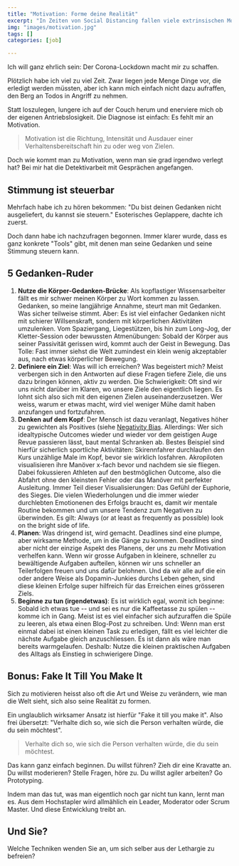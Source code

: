 ```yaml
---
title: "Motivation: Forme deine Realität"
excerpt: "In Zeiten von Social Distancing fallen viele extrinsischen Motivationsfaktoren weg. Umso wichtiger ist es, Rezepte zu kennen, wie man sich selbst zu mehr Antrieb verhelfen kann."
img: "images/motivation.jpg"
tags: []
categories: [job]

---
```


Ich will ganz ehrlich sein: Der Corona-Lockdown macht mir zu schaffen.

Plötzlich habe ich viel zu viel Zeit. Zwar liegen jede Menge Dinge vor, die erledigt werden müssten, aber ich kann mich einfach nicht dazu aufraffen, den Berg an Todos in Angriff zu nehmen. 

Statt loszulegen, lungere ich auf der Couch herum und enerviere mich ob der eigenen Antriebslosigkeit. Die Diagnose ist einfach: Es fehlt mir an Motivation.

> Motivation ist die Richtung, Intensität und Ausdauer einer Verhaltensbereitschaft hin zu oder weg von Zielen.

Doch wie kommt man zu Motivation, wenn man sie grad irgendwo verlegt hat? Bei mir hat die Detektivarbeit mit Gesprächen angefangen. 

## Stimmung ist steuerbar

Mehrfach habe ich zu hören bekommen: "Du bist deinen Gedanken nicht ausgeliefert, du kannst sie steuern." Esoterisches Geplappere, dachte ich zuerst. 

Doch dann habe ich nachzufragen begonnen. Immer klarer wurde, dass es ganz konkrete "Tools" gibt, mit denen man seine Gedanken und seine Stimmung steuern kann.

## 5 Gedanken-Ruder

1. **Nutze die Körper-Gedanken-Brücke**: Als kopflastiger Wissensarbeiter fällt es mir schwer meinen Körper zu Wort kommen zu lassen. Gedanken, so meine langjährige Annahme, steurt man mit Gedanken. Was sicher teilweise stimmt. Aber: Es ist viel einfacher Gedanken nicht mit schierer Willsenskraft, sondern mit körperlichen Aktivitäten umzulenken. Vom Spaziergang, Liegestützen, bis hin zum Long-Jog, der Kletter-Session oder bewussten Atmenübungen: Sobald der Körper aus seiner Passivität gerissen wird, kommt auch der Geist in Bewegung. Das Tolle: Fast immer siehst die Welt zumindest ein klein wenig akzeptabler aus, nach etwas körperlicher Bewegung.
2. **Definiere ein Ziel**: Was will ich erreichen? Was begeistert mich? Meist verbergen sich in den Antworten auf diese Fragen tiefere Ziele, die uns dazu bringen können, aktiv zu werden. Die Schwierigkeit: Oft sind wir uns nicht darüber im Klaren, wo unsere Ziele den eigentlich liegen. Es lohnt sich also sich mit den eigenen Zielen auseinanderzusetzen. Wer weiss, warum er etwas macht, wird viel weniger Mühe damit haben anzufangen und fortzufahren.
3. **Denken auf dem Kopf**: Der Mensch ist dazu veranlagt, Negatives höher zu gewichten als Positives (siehe [Negativity Bias](https://en.wikipedia.org/wiki/Negativity_bias). Allerdings: Wer sich idealtypische Outcomes wieder und wieder vor dem geistigen Auge Revue passieren lässt, baut mental Schranken ab. Bestes Beispiel sind hierfür sicherlich sportliche Aktivitäten: Skirennfahrer durchlaufen den Kurs unzählige Male im Kopf, bevor sie wirklich losfahren. Akropiloten visualisieren ihre Manöver x-fach bevor und nachdem sie sie fliegen. Dabei fokussieren Athleten auf den bestmöglichen Outcome, also die Abfahrt ohne den kleinsten Fehler oder das Manöver mit perfekter Ausleitung. Immer Teil dieser Visualisierungen: Das Gefühl der Euphorie, des Sieges. Die vielen Wiederholungen und die immer wieder durchlebten Emotionenen des Erfolgs braucht es, damit wir mentale Routine bekommen und um unsere Tendenz zum Negativen zu überwinden. Es gilt: Always (or at least as frequently as possible) look on the bright side of life.
4. **Planen**: Was dringend ist, wird gemacht. Deadlines sind eine plumpe, aber wirksame Methode, um in die Gänge zu kommen. Deadlines sind aber nicht der einzige Aspekt des Planens, der uns zu mehr Motivation verhelfen kann. Wenn wir grosse Aufgaben in kleinere, schneller zu bewältigende Aufgaben aufteilen, können wir uns schneller an Teilerfolgen freuen und uns dafür belohnen. Und da wir alle auf die ein oder andere Weise als Dopamin-Junkies durchs Leben gehen, sind diese kleinen Erfolge super hilfreich für das Erreichen eines grösseren Ziels.
5. **Beginne zu tun (irgendetwas)**: Es ist wirklich egal, womit ich beginne: Sobald ich etwas tue -- und sei es nur die Kaffeetasse zu spülen -- komme ich in Gang. Meist ist es viel einfacher sich aufzuraffen die Spüle zu leeren, als etwa einen Blog-Post zu schreiben. Und: Wenn man erst einmal dabei ist einen kleinen Task zu erledigen, fällt es viel leichter die nächste Aufgabe gleich anzuschliessen. Es ist dann als wäre man bereits warmgelaufen. Deshalb: Nutze die kleinen praktischen Aufgaben des Alltags als Einstieg in schwierigere Dinge.

## Bonus: Fake It Till You Make It

Sich zu motivieren heisst also oft die Art und Weise zu verändern, wie man die Welt sieht, sich also seine Realität zu formen.

Ein unglaublich wirksamer Ansatz ist hierfür "Fake it till you make it". Also frei übersetzt: "Verhalte dich so, wie sich die Person verhalten würde, die du sein möchtest".

> Verhalte dich so, wie sich die Person verhalten würde, die du sein möchtest.

Das kann ganz einfach beginnen. Du willst führen? Zieh dir eine Kravatte an. Du willst moderieren? Stelle Fragen, höre zu. Du willst agiler arbeiten? Go Prototyping.

Indem man das tut, was man eigentlich noch gar nicht tun kann, lernt man es. Aus dem Hochstapler wird allmählich ein Leader, Moderator oder Scrum Master. Und diese Entwicklung treibt an.

## Und Sie?

Welche Techniken wenden Sie an, um sich selber aus der Lethargie zu befreien?

